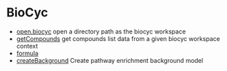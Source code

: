 ﻿# BioCyc



+ [open.biocyc](BioCyc/open.biocyc.1) open a directory path as the biocyc workspace
+ [getCompounds](BioCyc/getCompounds.1) get compounds list data from a given biocyc workspace context
+ [formula](BioCyc/formula.1) 
+ [createBackground](BioCyc/createBackground.1) Create pathway enrichment background model
